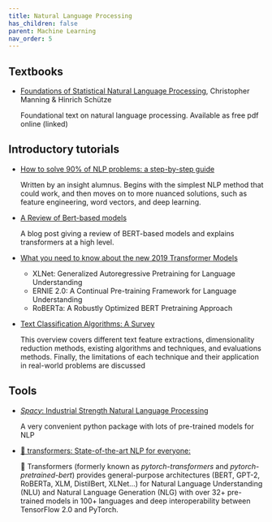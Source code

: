 ```yaml
---
title: Natural Language Processing
has_children: false
parent: Machine Learning
nav_order: 5
---
```


## Textbooks

- [Foundations of Statistical Natural Language Processing](https://www.cs.vassar.edu/~cs366/docs/Manning_Schuetze_StatisticalNLP.pdf), Christopher Manning & Hinrich Schütze

   Foundational text on natural language processing. Available as free pdf online (linked)
## Introductory tutorials

- [How to solve 90% of NLP problems: a step-by-step guide](https://blog.insightdatascience.com/how-to-solve-90-of-nlp-problems-a-step-by-step-guide-fda605278e4e)

   Written by an insight alumnus. Begins with the simplest NLP method that could work, and then moves on to more nuanced solutions, such as feature engineering, word vectors, and deep learning.

- [A Review of Bert-based models](https://towardsdatascience.com/a-review-of-bert-based-models-4ffdc0f15d58)

   A blog post giving a review of BERT-based models and explains transformers at a high level.

- [What you need to know about the new 2019 Transformer Models](https://www.topbots.com/ai-nlp-research-big-language-models/)
  - XLNet: Generalized Autoregressive Pretraining for Language Understanding
  - ERNIE 2.0: A Continual Pre-training Framework for Language Understanding
  - RoBERTa: A Robustly Optimized BERT Pretraining Approach

- [Text Classification Algorithms: A Survey](https://arxiv.org/pdf/1904.08067.pdf)

    This overview covers different text feature extractions, dimensionality reduction methods, existing algorithms and techniques, and evaluations methods. Finally, the limitations of each technique and their application in real-world problems are discussed

## Tools

- [*Spacy*: Industrial Strength Natural Language Processing](https://spacy.io/)

   A very convenient python package with lots of pre-trained models for NLP

- [🤗 transformers: State-of-the-art NLP for everyone:](https://huggingface.co/transformers/index.html)

   🤗 Transformers (formerly known as *pytorch-transformers* and *pytorch-pretrained-bert*) provides general-purpose architectures (BERT, GPT-2, RoBERTa, XLM, DistilBert, XLNet…) for Natural Language Understanding (NLU) and Natural Language Generation (NLG) with over 32+ pre-trained models in 100+ languages and deep interoperability between TensorFlow 2.0 and PyTorch.
